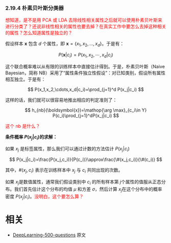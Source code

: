 

### 2.19.4 朴素贝叶斯分类器

<span style="color:red;">想知道，是不是用 PCA 或 LDA  去除线性相关属性之后就可以使用朴素贝叶斯来进行分类了？还说非线性相关的属性也要去掉？在真实工作中要怎么去掉这种相关的属性？怎么知道属性是独立的？</span>

假设样本 $\boldsymbol{x}$ 包含 $d$ 个属性，即 $\boldsymbol{x}=\{ x_1,x_2,...,x_d\}$。于是有：

$$
P(\boldsymbol{x}|c_i)=P(x_1,x_2,\cdots,x_d|c_i)
$$

这个联合概率难以从有限的训练样本中直接估计得到。于是，朴素贝叶斯（Naive Bayesian，简称 NB）采用了“属性条件独立性假设”：对已知类别，假设所有属性相互独立。于是有：

$$
P(x_1,x_2,\cdots,x_d|c_i)=\prod_{j=1}^d P(x_j|c_i)
$$

这样的话，我们就可以很容易地推出相应的判定准则了：

$$
h_{nb}(\boldsymbol{x})=\mathop{\arg \max}_{c_i\in Y} P(c_i)\prod_{j=1}^dP(x_j|c_i)
$$

<span style="color:red;">这个 nb 是什么？</span>

**条件概率 $P(x_j|c_i)​$ 的求解：**

如果 $x_j$ 是标签属性，那么我们可以通过计数的方法估计 $P(x_j|c_i)$

$$
P(x_j|c_i)=\frac{P(x_j,c_i)}{P(c_i)}\approx\frac{\#(x_j,c_i)}{\#(c_i)}
$$

其中，$\#(x_j,c_i)$ 表示在训练样本中 $x_j$ 与 $c_{i}$ 共同出现的次数。

如果 $x_j​$ 是数值属性，通常我们假设类别中 $c_{i}​$ 的所有样本第 $j​$ 个属性的值服从正态分布。我们首先估计这个分布的均值 $μ​$ 和方差 $σ​$，然后计算 $x_j​$ 在这个分布中的概率密度 $P(x_j|c_i)​$。<span style="color:red;">没明白，这个要怎么算？</span>





# 相关

- [DeepLearning-500-questions](https://github.com/scutan90/DeepLearning-500-questions) 原文
